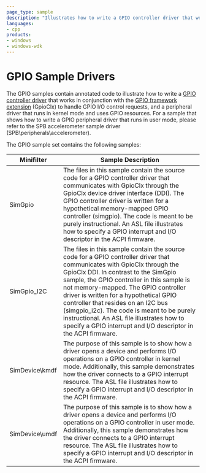 ```yaml
---
page_type: sample
description: "Illustrates how to write a GPIO controller driver that works in conjunction with the GPIO framework extension (GpioClx)."
languages:
- cpp
products:
- windows
- windows-wdk
---
```



<!---
    name: GPIO Sample Drivers
    platform: KMDF UMDF1
    language: cpp
    category: GPIO
    description: Illustrates how to write a GPIO controller driver that works in conjunction with the GPIO framework extension (GpioClx).
    samplefwlink: http://go.microsoft.com/fwlink/p/?LinkId=617729
--->

# GPIO Sample Drivers

The GPIO samples contain annotated code to illustrate how to write a [GPIO controller driver](http://msdn.microsoft.com/en-us/library/windows/hardware/hh439509) that works in conjunction with the [GPIO framework extension](http://msdn.microsoft.com/en-us/library/windows/hardware/hh439512) (GpioClx) to handle GPIO I/O control requests, and a peripheral driver that runs in kernel mode and uses GPIO resources. For a sample that shows how to write a GPIO peripheral driver that runs in user mode, please refer to the SPB accelerometer sample driver (SPB\\peripherals\\accelerometer).

The GPIO sample set contains the following samples:

Minifilter | Sample Description
-----------|-------------------
SimGpio | The files in this sample contain the source code for a GPIO controller driver that communicates with GpioClx through the GpioClx device driver interface (DDI). The GPIO controller driver is written for a hypothetical memory-mapped GPIO controller (simgpio). The code is meant to be purely instructional. An ASL file illustrates how to specify a GPIO interrupt and I/O descriptor in the ACPI firmware.
SimGpio_I2C | The files in this sample contain the source code for a GPIO controller driver that communicates with GpioClx through the GpioClx DDI. In contrast to the SimGpio sample, the GPIO controller in this sample is not memory-mapped. The GPIO controller driver is written for a hypothetical GPIO controller that resides on an I2C bus (simgpio_i2c). The code is meant to be purely instructional. An ASL file illustrates how to specify a GPIO interrupt and I/O descriptor in the ACPI firmware.
SimDevice\kmdf | The purpose of this sample is to show how a driver opens a device and performs I/O operations on a GPIO controller in kernel mode. Additionally, this sample demonstrates how the driver connects to a GPIO interrupt resource. The ASL file illustrates how to specify a GPIO interrupt and I/O descriptor in the ACPI firmware.
SimDevice\umdf | The purpose of this sample is to show how a driver opens a device and performs I/O operations on a GPIO controller in user mode. Additionally, this sample demonstrates how the driver connects to a GPIO interrupt resource. The ASL file illustrates how to specify a GPIO interrupt and I/O descriptor in the ACPI firmware.